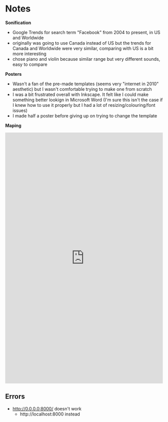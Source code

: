 # Notes
**Sonification**
* Google Trends for search term "Facebook" from 2004 to present, in US and Worldwide
* originally was going to use Canada instead of US but the trends for Canada and Worldwide were very similar, comparing with US is a bit more interesting
* chose piano and violin because similar range but very different sounds, easy to compare

**Posters**
* Wasn't a fan of the pre-made templates (seems very "internet in 2010" aesthetic) but I wasn't comfortable trying to make one from scratch
* I was a bit frustrated overall with Inkscape. It felt like I could make something better lookign in Microsoft Word (I'm sure this isn't the case if I knew how to use it properly but I had a lot of resizing/colouring/font issues)
 * I made half a poster before giving up on trying to change the template

**Maping**
<iframe src="https://uploads.knightlab.com/storymapjs/21c9caaf9fa5961fbb09ab9d23d643e9/what-im-going-to-do-my-first-day-back-in-ottawa/index.html" frameborder="0" width="100%" height="800"></iframe>

## Errors

* http://0.0.0.0:8000/ doesn't work
  * http://localhost:8000 instead
